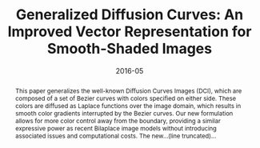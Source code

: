 ---
image: GDCI.jpg
title: "Generalized Diffusion Curves: An Improved Vector Representation for Smooth-Shaded Images"

authors:
  - name: Jeschke, Stefan
    affiliations: [1]
    id: stefanjeschke
    url: http://pub.ist.ac.at/group_wojtan/

affiliations:
  - name: IST Austria
    url: http://ist.ac.at

publication: Computer Graphics Forum 35(2)
date: 2016-05
project: http://pub.ist.ac.at/group_wojtan/projects/2016_Jeschke_GDCI
paper: http://pub.ist.ac.at/group_wojtan/projects/2016_Jeschke_GDCI/paper_preprint.pdf


abstract: |
  This paper generalizes the well-known Diffusion Curves Images (DCI), which are composed of a set of Bezier curves with colors specified on either side. These colors are diffused as Laplace functions over the image domain, which results in smooth color gradients interrupted by the Bezier curves. Our new formulation allows for more color control away from the boundary, providing a similar expressive power as recent Bilaplace image models without introducing associated issues and computational costs. The new...(line truncated)...

bibtex: |
  @article{GDCI2016,
  author = {Stefan Jeschke},
  title = {Generalized Diffusion Curves: An Improved Vector Representation for Smooth-Shaded Images},
  journal = {Computer Graphics Forum},
  year = {2016},
  volume = {35},
  number = {2},
  pages = {1--9}
  }

---